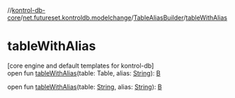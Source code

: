 //[kontrol-db-core](../../../index.md)/[net.futureset.kontroldb.modelchange](../index.md)/[TableAliasBuilder](index.md)/[tableWithAlias](table-with-alias.md)

# tableWithAlias

[core engine and default templates for kontrol-db]\
open fun [tableWithAlias](table-with-alias.md)(table: Table, alias: [String](https://kotlinlang.org/api/latest/jvm/stdlib/kotlin/-string/index.html)): [B](index.md)

open fun [tableWithAlias](table-with-alias.md)(table: [String](https://kotlinlang.org/api/latest/jvm/stdlib/kotlin/-string/index.html), alias: [String](https://kotlinlang.org/api/latest/jvm/stdlib/kotlin/-string/index.html)): [B](index.md)
